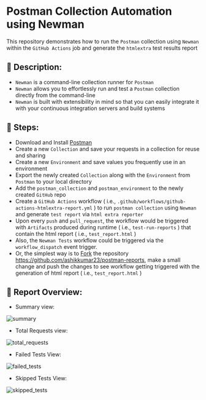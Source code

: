 # Postman Collection Automation using Newman

This repository demonstrates how to run the `Postman` collection using `Newman` within the `GitHub Actions` job and generate the `htmlextra` test results report

## 🚀 Description:

- `Newman` is a command-line collection runner for `Postman`
- `Newman` allows you to effortlessly run and test a `Postman` collection directly from the command-line
- `Newman` is built with extensibility in mind so that you can easily integrate it with your continuous integration servers and build systems

## 🚀 Steps:

- Download and Install [Postman](https://www.postman.com/downloads/)
- Create a new `Collection` and save your requests in a collection for reuse and sharing
- Create a new `Environment` and save values you frequently use in an environment
- Export the newly created `Collection` along with the `Environment` from `Postman` to your local directory
- Add the `postman_collection` and `postman_environment` to the newly created `GitHub` repo
- Create a `GitHub Actions` workflow ( i.e., `.github/workflows/github-actions-htmlextra-report.yml` ) to run `postman collection` using `Newman` and generate `test report` via `html extra reporter`
- Upon every `push` and `pull_request`, the workflow would be triggered with `Artifacts` produced during runtime ( i.e., `test-run-reports` ) that contain the html report ( i.e., `test_report.html` )
- Also, the `Newman Tests` workflow could be triggered via the `workflow_dispatch` event trigger.
- Or, the simplest way is to [Fork](https://github.com/ashikkumar23/postman-collection-automation/fork) the repository https://github.com/ashikkumar23/postman-reports, make a small change and push the changes to see workflow getting triggered with the generation of html report ( i.e., `test_report.html` )

## 🚀 Report Overview:

- Summary view:

![summary](https://github.com/ashikkumar23/postman-collection-automation/blob/master/images/summary.png)

- Total Requests view:

![total_requests](https://github.com/ashikkumar23/postman-collection-automation/blob/master/images/total_requests.png)

- Failed Tests View:

![failed_tests](https://github.com/ashikkumar23/postman-collection-automation/blob/master/images/failed_tests.png)

- Skipped Tests View:

![skipped_tests](https://github.com/ashikkumar23/postman-collection-automation/blob/master/images/skipped_tests.png)
